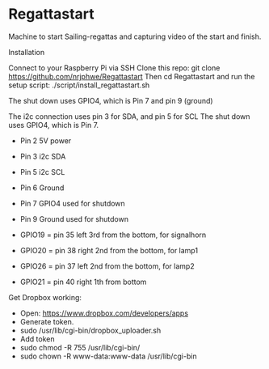 # Regattastart
Machine to start Sailing-regattas and capturing video of the start and finish.


Installation

Connect to your Raspberry Pi via SSH
Clone this repo: git clone https://github.com/nrjphwe/Regattastart
Then cd Regattastart 
and run the setup script: ./script/install_regattastart.sh


The shut down uses GPIO4, which is Pin 7 and pin 9 (ground)

The i2c connection uses pin 3 for SDA, and pin 5 for SCL
The shut down uses GPIO4, which is Pin 7.

- Pin 2 5V power
- Pin 3 i2c SDA
- Pin 5 i2c SCL
- Pin 6 Ground
- Pin 7 GPIO4 used for shutdown
- Pin 9 Ground used for shutdown

- GPIO19 = pin 35 left 3rd from the bottom, for signalhorn
- GPIO20 = pin 38 right 2nd from the bottom, for lamp1
- GPIO26 = pin 37 left 2nd from the bottom, for lamp2
- GPIO21 = pin 40 right 1th from bottom

Get Dropbox working:
- Open: https://www.dropbox.com/developers/apps
- Generate token.
- sudo /usr/lib/cgi-bin/dropbox_uploader.sh
- Add token
- sudo chmod -R 755 /usr/lib/cgi-bin/
- sudo chown -R www-data:www-data /usr/lib/cgi-bin
